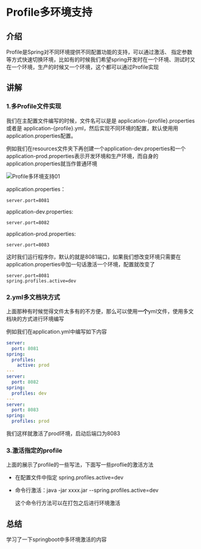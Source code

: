 # Profile多环境支持

## 介绍

Profile是Spring对不同环境提供不同配置功能的支持，可以通过激活、 指定参数等方式快速切换环境，比如有的时候我们希望spring开发时在一个环境、测试时又在一个环境，生产的时候又一个环境，这个都可以通过Profile实现

## 讲解

### 1.多Profile文件实现

我们在主配置文件编写的时候，文件名可以是是 application-{profile}.properties或者是 application-{profile}.yml，然后实现不同环境的配置，默认使用用application.properties配置。

例如我们在resources文件夹下再创建一个application-dev.properties和一个application-prod.properties表示开发环境和生产环境，而自身的application.properties就当作普通环境

![Profile多环境支持01](https://gitee.com/zhou-ning/BlogImage/raw/master/java/Profile多环境支持01.png)

application.properties：

```properties
server.port=8081
```

application-dev.properties:

```properties
server.port=8082
```

application-prod.properties:

```properties
server.port=8083
```

这时我们运行程序你，默认的就是8081端口，如果我们想改变环境只需要在application.properties中加一句话激活一个环境，配置就改变了

```properties
server.port=8081
spring.profiles.active=dev
```

### 2.yml多文档块方式

上面那种有时候觉得文件太多有的不方便，那么可以使用**一个**yml文件，使用多文档块的方式进行环境编写

例如我们在application.yml中编写如下内容

```yml
server:
  port: 8081
spring:
  profiles:
    active: prod
---
server:
  port: 8082
spring:
  profiles: dev
---
server:
  port: 8083
spring:
  profiles: prod
```

我们这样就激活了prod环境，启动后端口为8083

### 3.激活指定的profile

上面的展示了profile的一些写法，下面写一些proflie的激活方法

* 在配置文件中指定 spring.profiles.active=dev

* 命令行激活：java -jar xxxx.jar --spring.profiles.active=dev

  这个命令行方法可以在打包之后进行环境激活

## 总结

学习了一下springboot中多环境激活的内容